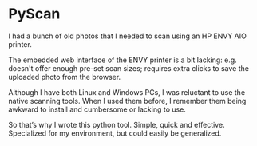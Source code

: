 # PyScan

I had a bunch of old photos that I needed to scan using an HP ENVY AIO printer.

The embedded web interface of the ENVY printer is a bit lacking: e.g. doesn't offer enough pre-set scan sizes; requires extra clicks to save the uploaded photo from the browser.

Although I have both Linux and Windows PCs, I was reluctant to use the native scanning tools. When I used them before, I remember them being awkward to install and cumbersome or lacking to use.

So that’s why I wrote this python tool. Simple, quick and effective. Specialized for my environment, but could easily be generalized.
